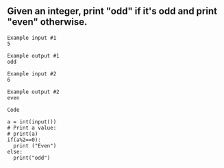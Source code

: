 ## Given an integer, print "odd" if it's odd and print "even" otherwise.

```
Example input #1
5

Example output #1
odd

Example input #2
6

Example output #2
even
```

```
Code

a = int(input())
# Print a value:
# print(a)
if(a%2==0):
  print ("Even")
else:
  print("odd")

```
